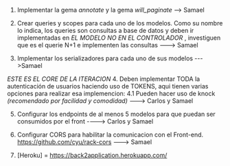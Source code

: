 1. Implementar  la gema  *annotate*  y la gema *will_paginate* --> Samael

2. Crear queries y scopes para cada uno de los modelos.  Como su nombre lo indica, los queries son consultas a base de datos y deben ir implementadas en *EL MODELO NO EN EL CONTROLADOR* , investiguen que es el querie N+1 e implementen las consultas ---> Samael

3. Implementar  los serializadores para cada uno de sus modelos --- >Samael

*ESTE ES EL CORE DE LA ITERACION*
4. Deben implementar TODA la autenticación de usuarios haciendo uso de TOKENS, aqui tienen varias opciones para realizar esa implemencion: 
4.1 Pueden hacer uso de knock  *(recomendado por facilidad y comodidad)* ---> Carlos y Samael

5. Configurar los endpoints de al menos 5 modelos para que puedan ser consumidos por el front ----> Carlos y Samael
6. Configurar CORS para habilitar la comunicacion con el Front-end. https://github.com/cyu/rack-cors ---> Samael

7. [Heroku] = https://back2application.herokuapp.com/
